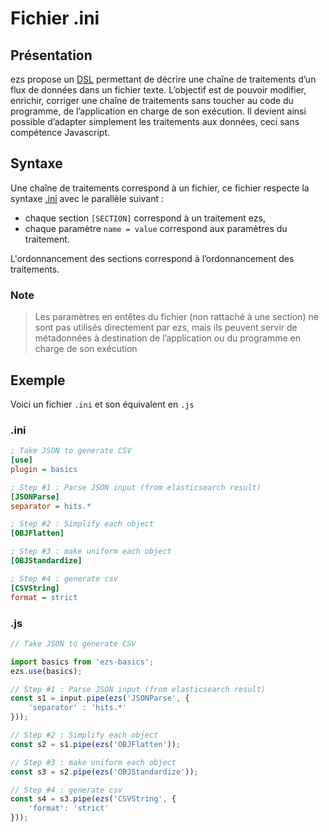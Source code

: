# Fichier .ini

## Présentation

ezs propose un [DSL](https://fr.wikipedia.org/wiki/Langage_d%C3%A9di%C3%A9)
permettant de décrire une chaîne de  traitements d’un flux de données dans un
fichier texte. L’objectif est de pouvoir modifier, enrichir, corriger  une
chaîne de traitements sans toucher au code du programme, de l’application en
charge de son exécution. Il devient ainsi possible d’adapter simplement les
traitements aux données, ceci sans compétence Javascript.

## Syntaxe

Une chaîne de traitements correspond à un fichier, ce fichier respecte la
syntaxe [.ini](https://fr.wikipedia.org/wiki/Fichier_INI) avec le parallèle
suivant :

- chaque section `[SECTION]` correspond à un traitement ezs,
- chaque paramètre `name = value` correspond aux paramètres du traitement.

L'ordonnancement des sections correspond à l’ordonnancement des traitements.

### Note

> Les paramètres en entêtes du fichier (non rattaché à une section) ne sont pas
> utilisés directement par ezs, mais ils peuvent servir de métadonnées à
> destination de l’application ou du programme en charge de son exécution

## Exemple

Voici un fichier `.ini` et son équivalent en `.js`

### .ini

```ini
; Take JSON to generate CSV
[use]
plugin = basics

; Step #1 : Parse JSON input (from elasticsearch result)
[JSONParse]
separator = hits.*

; Step #2 : Simplify each object
[OBJFlatten]

; Step #3 : make uniform each object
[OBJStandardize]

; Step #4 : generate csv
[CSVString]
format = strict
```

### .js

```js
// Take JSON to generate CSV

import basics from 'ezs-basics';
ezs.use(basics);

// Step #1 : Parse JSON input (from elasticsearch result)
const s1 = input.pipe(ezs('JSONParse', {
    'separator' : 'hits.*'
}));

// Step #2 : Simplify each object
const s2 = s1.pipe(ezs('OBJFlatten'));

// Step #3 : make uniform each object
const s3 = s2.pipe(ezs('OBJStandardize'));

// Step #4 : generate csv
const s4 = s3.pipe(ezs('CSVString', {
    'format': 'strict'
}));
```
